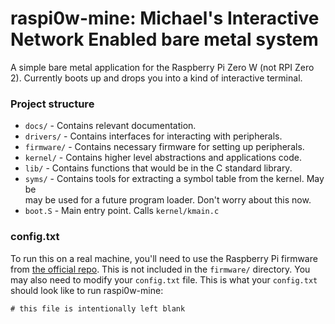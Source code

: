 # raspi0w-mine: Michael's Interactive Network Enabled bare metal system

A simple bare metal application for the Raspberry Pi Zero W (not RPI Zero 2).
Currently boots up and drops you into a kind of interactive terminal.

### Project structure

- `docs/` - Contains relevant documentation.
- `drivers/` - Contains interfaces for interacting with peripherals.
- `firmware/` - Contains necessary firmware for setting up peripherals.
- `kernel/` - Contains higher level abstractions and applications code.
- `lib/` - Contains functions that would be in the C standard library.
- `syms/` - Contains tools for extracting a symbol table from the kernel. May be \
may be used for a future program loader. Don't worry about this now.
- `boot.S` - Main entry point. Calls `kernel/kmain.c`

### config.txt

To run this on a real machine, you'll need to use the Raspberry Pi firmware
from [the official repo](https://github.com/raspberrypi/firmware/). This is not
included in the `firmware/` directory. You may also need to modify your
`config.txt` file. This is what your `config.txt` should look like to run
raspi0w-mine:
```
# this file is intentionally left blank
```
